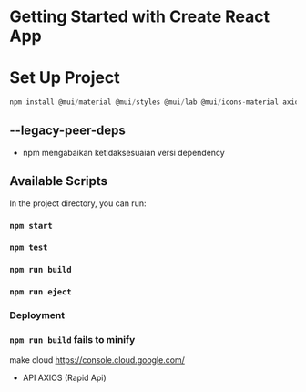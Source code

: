 # Getting Started with Create React App

# Set Up Project
``` js
npm install @mui/material @mui/styles @mui/lab @mui/icons-material axios @react-google-maps/api google-map-react --legacy-peer-deps

```

## --legacy-peer-deps
- npm mengabaikan ketidaksesuaian versi dependency

## Available Scripts

In the project directory, you can run:

### `npm start`

### `npm test`

### `npm run build`

### `npm run eject`

### Deployment
### `npm run build` fails to minify

make cloud
https://console.cloud.google.com/

- API AXIOS (Rapid Api)
